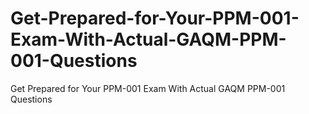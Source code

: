 # Get-Prepared-for-Your-PPM-001-Exam-With-Actual-GAQM-PPM-001-Questions
Get Prepared for Your PPM-001 Exam With Actual GAQM PPM-001 Questions
